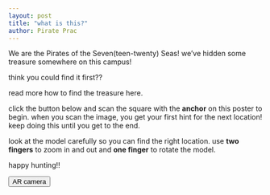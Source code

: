 ```yaml
---
layout: post
title: "what is this?"
author: Pirate Prac
---
```


We are the Pirates of the Seven(teen-twenty) Seas! we’ve hidden some treasure somewhere on this campus!

think you could find it first??

read more how to find the treasure here.

click the button below and scan the square with the **anchor** on this poster to begin.
when you scan the image, you get your first hint for the next location! keep doing this until you get to the end.

look at the model carefully so you can find the right location.
use **two fingers** to zoom in and out and **one finger** to rotate the model.

happy hunting!!

<button type="button" onclick="openTab('./ar-camera.html')">AR camera</button>

<script>
function openTab(url) {
const link = document.createElement('a');
link.href = url;
link.target = '\_blank';
document.body.appendChild(link);
link.click();
link.remove();
}
</script>
